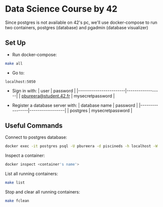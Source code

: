 # Data Science Course by 42

Since postgres is not available on 42's pc, we'll use docker-compose to run two containers, postgres (database) and pgadmin (database visualizer)

## Set Up

- Run docker-compose:
```bash
make all
```

- Go to:
```
localhost:5050
```

- Sign in with:
|          user          |     password     |
|------------------------|------------------|
| pbureera@student.42.fr | mysecretpassword |

- Register a database server with:
|  database name  |     password     |
|-----------------|------------------|
|    postgres     | mysecretpassword |

## Useful Commands

Connect to postgres database:
```bash
docker exec -it postgres psql -U pbureera -d piscineds -h localhost -W
```

Inspect a container:
```bash
docker inspect <container's name'>
```

List all running containers:
```bash
make list
```

Stop and clear all running containers:
```bash
make fclean
```
